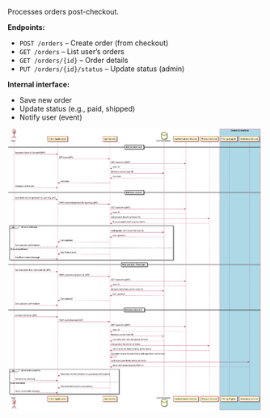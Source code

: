 Processes orders post-checkout.

**Endpoints:**

- `POST /orders` – Create order (from checkout)
- `GET /orders` – List user’s orders
- `GET /orders/{id}` – Order details
- `PUT /orders/{id}/status` – Update status (admin)

**Internal interface:**

- Save new order
- Update status (e.g., paid, shipped)
- Notify user (event)

![](./svgs/cart-flow.svg)
